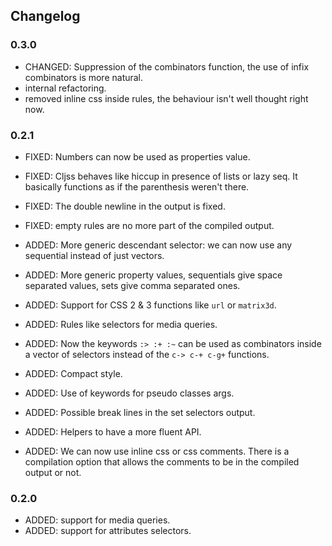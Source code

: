 ## Changelog
### 0.3.0
 - CHANGED: Suppression of the combinators function, the use of infix combinators
 is more natural.
 - internal refactoring.
 - removed inline css inside rules, the behaviour isn't well thought right now.

### 0.2.1
 - FIXED: Numbers can now be used as properties value.
 - FIXED: Cljss behaves like hiccup in presence of lists or lazy seq.
 It basically functions as if the parenthesis weren't there.
 - FIXED: The double newline in the output is fixed.
 - FIXED: empty rules are no more part of the compiled output.

 - ADDED: More generic descendant selector: we can now use any sequential
 instead of just vectors.
 - ADDED: More generic property values, sequentials give space separated values,
 sets give comma separated ones.
 - ADDED: Support for CSS 2 & 3 functions like `url` or `matrix3d`.
 - ADDED: Rules like selectors for media queries.
 - ADDED: Now the keywords `:> :+ :~` can be used as combinators
 inside a vector of selectors instead of the `c-> c-+ c-g+` functions.
 - ADDED: Compact style.
 - ADDED: Use of keywords for pseudo classes args.
 - ADDED: Possible break lines in the set selectors output.
 - ADDED: Helpers to have a more fluent API.
 - ADDED: We can now use inline css or css comments. There
 is a compilation option that allows the comments to be in the
 compiled output or not.

### 0.2.0
 - ADDED: support for media queries.
 - ADDED: support for attributes selectors.